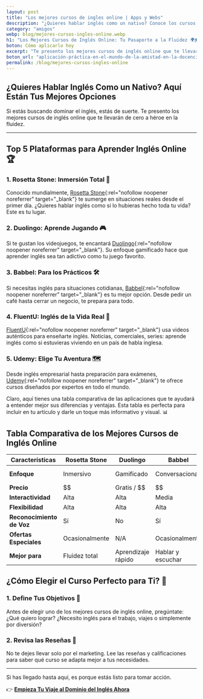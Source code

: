 ```yaml
---
layout: post
title: "Los mejores cursos de ingles online | Apps y Webs"
description: "¿Quieres hablar inglés como un nativo? Conoce los cursos online más valorados y da el primer paso. ¡Clic aquí!"
category: "amigos"
webp: blog/mejores-cursos-ingles-online.webp
h1: "Los Mejores Cursos de Inglés Online: Tu Pasaporte a la Fluidez 🌍🎓"
boton: Cómo aplicarlo hoy
excerpt: "Te presento los mejores cursos de inglés online que te llevarán de cero a héroe en la fluidez."
boton_url: "aplicación-práctica-en-el-mundo-de-la-amistad-en-la-docencia"
permalink: /blog/mejores-cursos-ingles-online
---
```

## ¿Quieres Hablar Inglés Como un Nativo? Aquí Están Tus Mejores Opciones

Si estás buscando dominar el inglés, estás de suerte. Te presento los mejores cursos de inglés online que te llevarán de cero a héroe en la fluidez.

---

## Top 5 Plataformas para Aprender Inglés Online 🏆

### 1. Rosetta Stone: Inmersión Total 🌊

Conocido mundialmente, [Rosetta Stone](https://www.rosettastone.com/){:rel="nofollow noopener noreferrer" target="_blank"} te sumerge en situaciones reales desde el primer día. ¿Quieres hablar inglés como si lo hubieras hecho toda tu vida? Este es tu lugar.

### 2. Duolingo: Aprende Jugando 🎮

Si te gustan los videojuegos, te encantará [Duolingo](https://www.duolingo.com/){:rel="nofollow noopener noreferrer" target="_blank"}. Su enfoque gamificado hace que aprender inglés sea tan adictivo como tu juego favorito.

### 3. Babbel: Para los Prácticos 🛠️

Si necesitas inglés para situaciones cotidianas, [Babbel](https://www.babbel.com/){:rel="nofollow noopener noreferrer" target="_blank"} es tu mejor opción. Desde pedir un café hasta cerrar un negocio, te prepara para todo.

### 4. FluentU: Inglés de la Vida Real 🎥

[FluentU](https://www.fluentu.com/){:rel="nofollow noopener noreferrer" target="_blank"} usa videos auténticos para enseñarte inglés. Noticias, comerciales, series: aprende inglés como si estuvieras viviendo en un país de habla inglesa.

### 5. Udemy: Elige Tu Aventura 🗺️

Desde inglés empresarial hasta preparación para exámenes, [Udemy](https://www.udemy.com/){:rel="nofollow noopener noreferrer" target="_blank"} te ofrece cursos diseñados por expertos en todo el mundo.

Claro, aquí tienes una tabla comparativa de las aplicaciones que te ayudará a entender mejor sus diferencias y ventajas. Esta tabla es perfecta para incluir en tu artículo y darle un toque más informativo y visual. 📊

## Tabla Comparativa de los Mejores Cursos de Inglés Online

| Características       | Rosetta Stone | Duolingo | Babbel | FluentU | Udemy |
|-----------------------|------------------------|----------------------|---------------------|---------------------|--------------------|
| **Enfoque**           | Inmersivo              | Gamificado           | Conversacional      | Multimedia          | Variedad de cursos |
| **Precio**            | $$                     | Gratis / $$          | $$                  | $$                  | $$                 |
| **Interactividad**    | Alta                   | Alta                 | Media               | Alta                | Media              |
| **Flexibilidad**      | Alta                   | Alta                 | Alta                | Alta                | Alta               |
| **Reconocimiento de Voz** | Sí                | No                   | Sí                  | No                  | Depende del curso  |
| **Ofertas Especiales**| Ocasionalmente         | N/A                  | Ocasionalmente      | 60% de descuento    | Ofertas frecuentes |
| **Mejor para**        | Fluidez total          | Aprendizaje rápido   | Hablar y escuchar   | Comprensión cultural| Especialización    |

## ¿Cómo Elegir el Curso Perfecto para Ti? 🤔

### 1. Define Tus Objetivos 🎯

Antes de elegir uno de los mejores cursos de inglés online, pregúntate: ¿Qué quiero lograr? ¿Necesito inglés para el trabajo, viajes o simplemente por diversión?

### 2. Revisa las Reseñas 🌟

No te dejes llevar solo por el marketing. Lee las reseñas y calificaciones para saber qué curso se adapta mejor a tus necesidades.

---

Si has llegado hasta aquí, es porque estás listo para tomar acción.

👉 **[Empieza Tu Viaje al Dominio del Inglés Ahora]({{site.baseurl}}/#formulario)**
